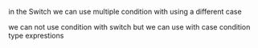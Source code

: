 in the Switch we can use multiple condition with using a different case

we can not use condition with switch but we can use with case condition type exprestions